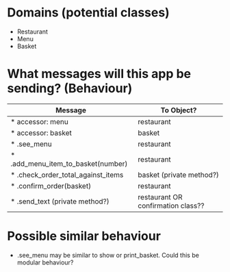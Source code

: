 # Domains (potential classes)
* Restaurant
* Menu
* Basket


# What messages will this app be sending? (Behaviour)
| Message                             | To Object?
--------------------------------------|------------------
| * accessor: menu                    | restaurant
| * accessor: basket                  | basket
| * .see_menu                         | restaurant
| * .add_menu_item_to_basket(number)  | restaurant
| * .check_order_total_against_items  | basket (private method?)
| * .confirm_order(basket)            | restaurant
| * .send_text (private method?)      | restaurant OR confirmation class??

# Possible similar behaviour 
* .see_menu may be similar to show or print_basket. Could this be modular behaviour?

